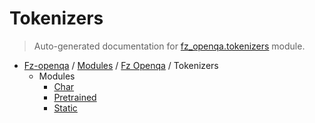 # Tokenizers

> Auto-generated documentation for [fz_openqa.tokenizers](blob/master/fz_openqa/tokenizers/__init__.py) module.

- [Fz-openqa](../../README.md#fz-openqa-index) / [Modules](../../MODULES.md#fz-openqa-modules) / [Fz Openqa](../index.md#fz-openqa) / Tokenizers
    - Modules
        - [Char](char.md#char)
        - [Pretrained](pretrained.md#pretrained)
        - [Static](static.md#static)
